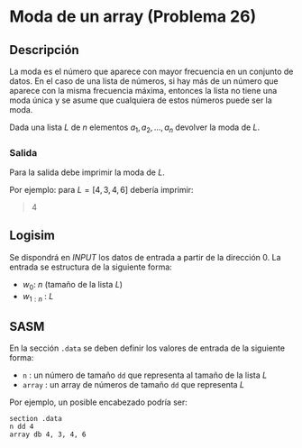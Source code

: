 # Moda de un array (Problema 26)

## Descripción

La moda es el número que aparece con mayor frecuencia en un conjunto de datos. En el caso de una lista de números, si hay más de un número que aparece con la misma frecuencia máxima, entonces la lista no tiene una moda única y se asume que cualquiera de estos números puede ser la moda.

Dada una lista $L$ de $n$ elementos $a_1,a_2,...,a_n$ devolver la moda de $L$.

### Salida

Para la salida debe imprimir la moda de $L$.

Por ejemplo: para $L = [4, 3, 4, 6]$ debería imprimir:

> 4

## Logisim

Se dispondrá en *INPUT* los datos de entrada a partir de la dirección $0$. La entrada se estructura de la siguiente forma:

- $w_0$: $n$ (tamaño de la lista $L$)
- $w_{1:n}$ : $L$

## SASM

En la sección `.data` se deben definir los valores de entrada de la siguiente forma:

- `n` : un número de tamaño `dd` que representa al tamaño de la lista $L$
- `array` : un array de números de tamaño `dd` que representa $L$

Por ejemplo, un posible encabezado podría ser:

```
section .data
n dd 4
array db 4, 3, 4, 6
```